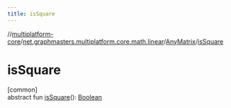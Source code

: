 ```yaml
---
title: isSquare
---
```

//[multiplatform-core](../../../index.html)/[net.graphmasters.multiplatform.core.math.linear](../index.html)/[AnyMatrix](index.html)/[isSquare](is-square.html)



# isSquare



[common]\
abstract fun [isSquare](is-square.html)(): [Boolean](https://kotlinlang.org/api/latest/jvm/stdlib/kotlin/-boolean/index.html)




